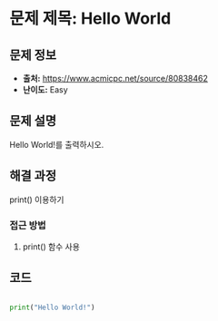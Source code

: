 # 문제 제목: Hello World

## 문제 정보
- **출처:** https://www.acmicpc.net/source/80838462
- **난이도:** Easy

## 문제 설명
Hello World!를 출력하시오.

## 해결 과정
print() 이용하기

### 접근 방법

1. print() 함수 사용

## 코드
```python

print("Hello World!")

